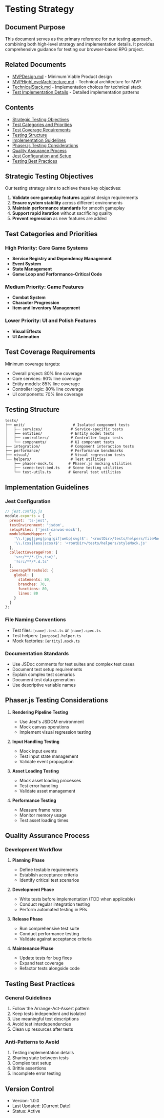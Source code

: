 # Testing Strategy

## Document Purpose
This document serves as the primary reference for our testing approach, combining both high-level strategy and implementation details. It provides comprehensive guidance for testing our browser-based RPG project.

## Related Documents
- [MVPDesign.md](../design/MVPDesign.md) - Minimum Viable Product design
- [MVPHighLevelArchitecture.md](../architecture/patterns/MVPHighLevelArchitecture.md) - Technical architecture for MVP
- [TechnicalStack.md](../architecture/TechnicalStack.md) - Implementation choices for technical stack
- [Test Implementation Details](./test-implementation-details.md) - Detailed implementation patterns

## Contents
- [Strategic Testing Objectives](#strategic-testing-objectives)
- [Test Categories and Priorities](#test-categories-and-priorities)
- [Test Coverage Requirements](#test-coverage-requirements)
- [Testing Structure](#testing-structure)
- [Implementation Guidelines](#implementation-guidelines)
- [Phaser.js Testing Considerations](#phaserjs-testing-considerations)
- [Quality Assurance Process](#quality-assurance-process)
- [Jest Configuration and Setup](#jest-configuration-and-setup)
- [Testing Best Practices](#testing-best-practices)

## Strategic Testing Objectives

Our testing strategy aims to achieve these key objectives:

1. **Validate core gameplay features** against design requirements
2. **Ensure system stability** across different environments
3. **Maintain performance standards** for smooth gameplay
4. **Support rapid iteration** without sacrificing quality
5. **Prevent regression** as new features are added

## Test Categories and Priorities

### High Priority: Core Game Systems
- **Service Registry and Dependency Management**
- **Event System**
- **State Management**
- **Game Loop and Performance-Critical Code**

### Medium Priority: Game Features
- **Combat System**
- **Character Progression**
- **Item and Inventory Management**

### Lower Priority: UI and Polish Features
- **Visual Effects**
- **UI Animation**

## Test Coverage Requirements

Minimum coverage targets:

- Overall project: 80% line coverage
- Core services: 90% line coverage
- Entity models: 85% line coverage
- Controller logic: 80% line coverage
- UI components: 70% line coverage

## Testing Structure

```
tests/
├── unit/                      # Isolated component tests
│   ├── services/             # Service-specific tests
│   ├── entities/             # Entity model tests
│   ├── controllers/          # Controller logic tests
│   └── components/           # UI component tests
├── integration/              # Component interaction tests
├── performance/              # Performance benchmarks
├── visual/                   # Visual regression tests
└── helpers/                  # Test utilities
    ├── phaser-mock.ts       # Phaser.js mocking utilities
    ├── scene-test-bed.ts    # Scene testing utilities
    └── test-utils.ts        # General test utilities
```

## Implementation Guidelines

### Jest Configuration

```javascript
// jest.config.js
module.exports = {
  preset: 'ts-jest',
  testEnvironment: 'jsdom',
  setupFiles: ['jest-canvas-mock'],
  moduleNameMapper: {
    '\\.(jpg|jpeg|png|gif|webp|svg)$': '<rootDir>/tests/helpers/fileMock.js',
    '\\.(css|less|scss)$': '<rootDir>/tests/helpers/styleMock.js'
  },
  collectCoverageFrom: [
    'src/**/*.{ts,tsx}',
    '!src/**/*.d.ts'
  ],
  coverageThreshold: {
    global: {
      statements: 80,
      branches: 70,
      functions: 80,
      lines: 80
    }
  }
};
```

### File Naming Conventions
- Test files: `[name].test.ts` or `[name].spec.ts`
- Test helpers: `[purpose].helper.ts`
- Mock factories: `[entity].mock.ts`

### Documentation Standards
- Use JSDoc comments for test suites and complex test cases
- Document test setup requirements
- Explain complex test scenarios
- Document test data generation
- Use descriptive variable names

## Phaser.js Testing Considerations

1. **Rendering Pipeline Testing**
   - Use Jest's JSDOM environment
   - Mock canvas operations
   - Implement visual regression testing

2. **Input Handling Testing**
   - Mock input events
   - Test input state management
   - Validate event propagation

3. **Asset Loading Testing**
   - Mock asset loading processes
   - Test error handling
   - Validate asset management

4. **Performance Testing**
   - Measure frame rates
   - Monitor memory usage
   - Test asset loading times

## Quality Assurance Process

### Development Workflow
1. **Planning Phase**
   - Define testable requirements
   - Establish acceptance criteria
   - Identify critical test scenarios

2. **Development Phase**
   - Write tests before implementation (TDD when applicable)
   - Conduct regular integration testing
   - Perform automated testing in PRs

3. **Release Phase**
   - Run comprehensive test suite
   - Conduct performance testing
   - Validate against acceptance criteria

4. **Maintenance Phase**
   - Update tests for bug fixes
   - Expand test coverage
   - Refactor tests alongside code

## Testing Best Practices

### General Guidelines
1. Follow the Arrange-Act-Assert pattern
2. Keep tests independent and isolated
3. Use meaningful test descriptions
4. Avoid test interdependencies
5. Clean up resources after tests

### Anti-Patterns to Avoid
1. Testing implementation details
2. Sharing state between tests
3. Complex test setup
4. Brittle assertions
5. Incomplete error testing

## Version Control
- Version: 1.0.0
- Last Updated: [Current Date]
- Status: Active 